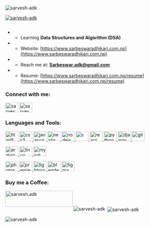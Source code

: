 <p align="left"> <img src="https://komarev.com/ghpvc/?username=sarvesh-adk&label=Profile%20views&color=00000&style=button" alt="sarvesh-adk" /> </p>

<p align="left"> <a href="https://github.com/ryo-ma/github-profile-trophy"><img src="https://github-profile-trophy.vercel.app/?username=sarvesh-adk" alt="sarvesh-adk" /></a> </p>

<p align="left"> <a href="https://twitter.com/" target="blank"><img src="https://img.shields.io/twitter/follow/?logo=twitter&style=for-the-badge" alt="" /></a> </p>

- - Learning **Data Structures and Algorithm (DSA)**

- - Website: [https://www.sarbeswaradhikari.com.np](https://www.sarbeswaradhikari.com.np)

- - Reach me at: **Sarbeswar.adk@gmail.com**

- - Resume: [https://www.sarbeswaradhikari.com.np/resume](https://www.sarbeswaradhikari.com.np/resume)

<h3 align="left">Connect with me:</h3>
<p align="left">
<a href="https://linkedin.com/in/sarvesh-adk" target="blank"><img align="center" src="https://cdn.jsdelivr.net/npm/simple-icons@3.0.1/icons/linkedin.svg" alt="sarvesh-adk" height="30" width="40" /></a>
<a href="https://instagram.com/sarvesh.adk" target="blank"><img align="center" src="https://cdn.jsdelivr.net/npm/simple-icons@3.0.1/icons/instagram.svg"alt="sarvesh.adk" height="30" width="40" /></a>
</p>

<h3 align="left">Languages and Tools:</h3>
<p align="left"> 
  <a href="https://www.w3.org/html/" target="_blank" rel="noreferrer"> <img src="https://cdn.jsdelivr.net/npm/simple-icons@3.0.1/icons/html5.svg" alt="html5" width="40" height="30"/> </a>
  <a href="https://www.w3schools.com/css/" target="_blank" rel="noreferrer"> <img src="https://cdn.jsdelivr.net/npm/simple-icons@3.0.1/icons/css3.svg" alt="css3" width="40" height="30"/> </a> 
  <a href="https://developer.mozilla.org/en-US/docs/Web/JavaScript" target="_blank" rel="noreferrer"> <img src="https://cdn.jsdelivr.net/npm/simple-icons@3.0.1/icons/javascript.svg" alt="javascript" width="40" height="30"/> </a>
  <a href="https://nextjs.org/" target="_blank" rel="noreferrer"> <img src="https://cdn.jsdelivr.net/npm/simple-icons@3.0.1/icons/next-dot-js.svg" alt="nextjs" width="40" height="30"/> </a> 
  <a href="https://nodejs.org" target="_blank" rel="noreferrer"> <img src="https://cdn.jsdelivr.net/npm/simple-icons@3.0.1/icons/node-dot-js.svg" alt="nodejs" width="40" height="30"/> </a>
  <a href="https://www.cprogramming.com/" target="_blank" rel="noreferrer"> <img src="https://cdn.jsdelivr.net/npm/simple-icons@3.0.1/icons/c.svg" alt="c" width="40" height="30"/> </a> 
  <a href="https://reactjs.org/" target="_blank" rel="noreferrer"> <img src="https://cdn.jsdelivr.net/npm/simple-icons@3.0.1/icons/react.svg" alt="react" width="40" height="30"/> </a>
  <a href="https://www.python.org" target="_blank" rel="noreferrer"> <img src="https://cdn.jsdelivr.net/npm/simple-icons@3.0.1/icons/python.svg" alt="python" width="40" height="30"/> </a>
  <a href="https://www.djangoproject.com/" target="_blank" rel="noreferrer"> <img src="https://cdn.jsdelivr.net/npm/simple-icons@3.0.1/icons/django.svg" alt="django" width="40" height="30"/> </a>
  <a href="https://git-scm.com/" target="_blank" rel="noreferrer"> <img src="https://cdn.jsdelivr.net/npm/simple-icons@3.0.1/icons/git.svg" alt="git" width="40" height="30"/> </a>

  <a href="https://www.arduino.cc/" target="_blank" rel="noreferrer"> <img src="https://cdn.jsdelivr.net/npm/simple-icons@3.0.1/icons/arduino.svg" alt="arduino" width="40" height="30"/> </a>
  <a href="https://www.linux.org/" target="_blank" rel="noreferrer"> <img src="https://cdn.jsdelivr.net/npm/simple-icons@3.0.1/icons/linux.svg" alt="linux" width="40" height="30"/> </a> 
  <a href="https://www.mysql.com/" target="_blank" rel="noreferrer"> <img src="https://cdn.jsdelivr.net/npm/simple-icons@3.0.1/icons/mysql.svg" alt="mysql" width="40" height="30"/> </a>
  
<a href="https://www.photoshop.com/en" target="_blank" rel="noreferrer"> <img src="https://cdn.jsdelivr.net/npm/simple-icons@3.0.1/icons/adobephotoshop.svg" alt="photoshop" width="40" height="30"/> </a> 
<a href="https://www.adobe.com/en" target="_blank" rel="noreferrer"> <img src="https://cdn.jsdelivr.net/npm/simple-icons@3.0.1/icons/adobepremierepro.svg" alt="premiere pro" width="40" height="30"/> </a> 
<a href="https://www.adobe.com/en" target="_blank" rel="noreferrer"> <img src="https://cdn.jsdelivr.net/npm/simple-icons@3.0.1/icons/adobelightroomcc.svg" alt="lightroom" width="40" height="30"/> </a>
<a href="https://www.blender.org/" target="_blank" rel="noreferrer"> <img src="https://cdn.jsdelivr.net/npm/simple-icons@3.0.1/icons/blender.svg" alt="blender" width="40" height="30"/> </a>
<a href="https://www.figma.com/" target="_blank" rel="noreferrer"> <img src="https://cdn.jsdelivr.net/npm/simple-icons@3.0.1/icons/figma.svg" alt="figma" width="40" height="30"/> </a>
<h3 align="left">Buy me a Coffee:</h3>
<p><a href="https://www.buymeacoffee.com/sarvesh.adk"> <img align="left" src="https://cdn.jsdelivr.net/npm/simple-icons@3.0.1/icons/buymeacoffee.svg" height="50" width="210" alt="sarvesh.adk" /></a></p><br><br>

<p><img align="left" src="https://github-readme-stats.vercel.app/api/top-langs?username=sarvesh-adk&show_icons=true&locale=en&layout=compact" alt="sarvesh-adk" /></p>

<p>&nbsp;<img align="center" src="https://github-readme-stats.vercel.app/api?username=sarvesh-adk&show_icons=true&locale=en" alt="sarvesh-adk" /></p>

<p><img align="center" src="https://github-readme-streak-stats.herokuapp.com/?user=sarvesh-adk&" alt="sarvesh-adk" /></p>

